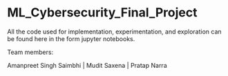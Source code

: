 # ML_Cybersecurity_Final_Project

All the code used for implementation, experimentation, and exploration can be found here in the form jupyter notebooks.

Team members:

Amanpreet Singh Saimbhi | Mudit Saxena | Pratap Narra
